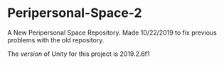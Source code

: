 # Peripersonal-Space-2

A New Peripersonal Space Repository. Made 10/22/2019 to fix previous problems with the old repository.

The *version* of Unity for this project is 2019.2.6f1
